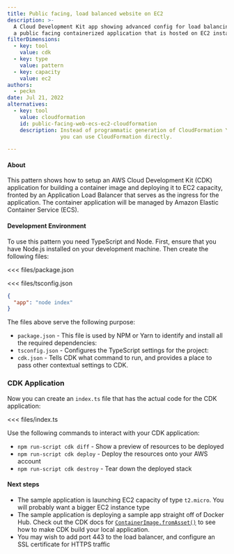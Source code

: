 ```yaml
---
title: Public facing, load balanced website on EC2
description: >-
  A Cloud Development Kit app showing advanced config for load balancing
  a public facing containerized application that is hosted on EC2 instances
filterDimensions:
  - key: tool
    value: cdk
  - key: type
    value: pattern
  - key: capacity
    value: ec2
authors:
  - peckn
date: Jul 21, 2022
alternatives:
  - key: tool
    value: cloudformation
    id: public-facing-web-ecs-ec2-cloudformation
    description: Instead of programmatic generation of CloudFormation YAML,
                 you can use CloudFormation directly.

---
```


#### About

This pattern shows how to setup an AWS Cloud Development Kit (CDK) application
for building a container image and deploying it to EC2 capacity, fronted by an Application Load Balancer that serves as the ingress for the application. The container application will be managed by Amazon Elastic Container Service (ECS).

#### Development Environment

To use this pattern you need TypeScript and Node. First, ensure that you have Node.js installed on your development machine. Then create the following files:

<tabs>
<tab label="package.json">

<<< files/package.json

</tab>

<tab label='tsconfig.json'>

<<< files/tsconfig.json

</tab>

<tab label='cdk.json'>

```json
{
  "app": "node index"
}
```

</tab>
</tabs>

The files above serve the following purpose:

- `package.json` - This file is used by NPM or Yarn to identify and install all the required dependencies:
- `tsconfig.json` - Configures the TypeScript settings for the project:
- `cdk.json` - Tells CDK what command to run, and provides a place to pass other contextual settings to CDK.

### CDK Application

Now you can create an `index.ts` file that has the actual code for the CDK application:

<<< files/index.ts

Use the following commands to interact with your CDK application:

* `npm run-script cdk diff` - Show a preview of resources to be deployed
* `npm run-script cdk deploy` - Deploy the resources onto your AWS account
* `npm run-script cdk destroy` - Tear down the deployed stack

#### Next steps

* The sample application is launching EC2 capacity of type `t2.micro`. You will probably want a bigger EC2 instance type
* The sample application is deploying a sample app straight off of Docker Hub. Check out the CDK docs for [`ContainerImage.fromAsset()`](https://docs.aws.amazon.com/cdk/api/v1/docs/@aws-cdk_aws-ecs.ContainerImage.html#static-fromwbrassetdirectory-props) to see how to make CDK build your local application.
* You may wish to add port 443 to the load balancer, and configure an SSL certificate for HTTPS traffic